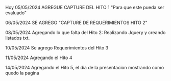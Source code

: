 Hoy 05/05/2024 AGREGUE CAPTURE DEL HITO 1 "Para que este pueda ser evaluado"

06/05/2024 SE AGREGO "CAPTURE DE REQUERIMIENTOS HITO 2"

08/05/2024 Agregando lo que falta del Hito 2: Realizando Jquery y creando listados txt.

10/05/2024 Se agrego Requerimientos del Hito 3

11/05/2024 Agregando el Hito 4

14/05/2024 Agregando el Hito 5, el dia de la presentacion mostrando como quedo la pagina